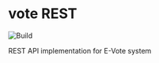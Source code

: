 # vote REST

![Build][ico-build]

REST API implementation for E-Vote system



[ico-build]: https://img.shields.io/scrutinizer/build/g/tsowa48/vrest/master.svg
